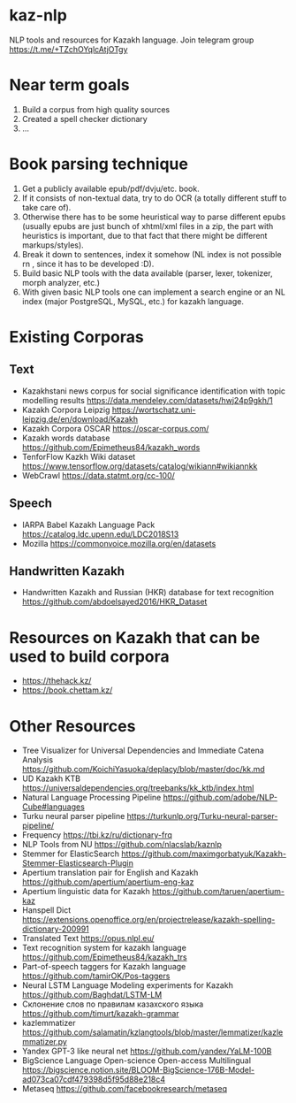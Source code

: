 # kaz-nlp
NLP tools and resources for Kazakh language.
Join telegram group https://t.me/+TZchOYqlcAtjOTgy

# Near term goals

1. Build a corpus from high quality sources
2. Created a spell checker dictionary
3. ...



# Book parsing technique

1. Get a publicly available epub/pdf/dvju/etc. book.
2. If it consists of non-textual data, try to do OCR (a totally different stuff to take care of).
3. Otherwise there has to be some heuristical way to parse different epubs (usually epubs are just bunch of xhtml/xml files in a zip, the part with heuristics is important, due to that fact that there might be different markups/styles).
4. Break it down to sentences, index it somehow (NL index is not possible rn , since it has to be developed :D).
5. Build basic NLP tools with the data available (parser, lexer, tokenizer, morph analyzer, etc.)
6. With given basic NLP tools one can implement a search engine or an NL index (major PostgreSQL, MySQL, etc.) for kazakh language.

# Existing Corporas
## Text
* Kazakhstani news corpus for social significance identification with topic modelling results https://data.mendeley.com/datasets/hwj24p9gkh/1
* Kazakh Corpora Leipzig https://wortschatz.uni-leipzig.de/en/download/Kazakh
* Kazakh Corpora OSCAR https://oscar-corpus.com/
* Kazakh words database https://github.com/Epimetheus84/kazakh_words
* TenforFlow Kazkh Wiki dataset https://www.tensorflow.org/datasets/catalog/wikiann#wikiannkk
* WebCrawl https://data.statmt.org/cc-100/

## Speech
* IARPA Babel Kazakh Language Pack https://catalog.ldc.upenn.edu/LDC2018S13
* Mozilla https://commonvoice.mozilla.org/en/datasets

## Handwritten Kazakh
* Handwritten Kazakh and Russian (HKR) database for text recognition https://github.com/abdoelsayed2016/HKR_Dataset

# Resources on Kazakh that can be used to build corpora
* https://thehack.kz/
* https://book.chettam.kz/

# Other Resources
* Tree Visualizer for Universal Dependencies and Immediate Catena Analysis https://github.com/KoichiYasuoka/deplacy/blob/master/doc/kk.md
* UD Kazakh KTB https://universaldependencies.org/treebanks/kk_ktb/index.html
* Natural Language Processing Pipeline https://github.com/adobe/NLP-Cube#languages
* Turku neural parser pipeline https://turkunlp.org/Turku-neural-parser-pipeline/
* Frequency https://tbi.kz/ru/dictionary-frq
* NLP Tools from NU https://github.com/nlacslab/kaznlp
* Stemmer for ElasticSearch https://github.com/maximgorbatyuk/Kazakh-Stemmer-Elasticsearch-Plugin
* Apertium translation pair for English and Kazakh https://github.com/apertium/apertium-eng-kaz
* Apertium linguistic data for Kazakh https://github.com/taruen/apertium-kaz
* Hanspell Dict https://extensions.openoffice.org/en/projectrelease/kazakh-spelling-dictionary-200991
* Translated Text https://opus.nlpl.eu/
* Text recognition system for kazakh language https://github.com/Epimetheus84/kazakh_trs
* Part-of-speech taggers for Kazakh language https://github.com/tamirOK/Pos-taggers
* Neural LSTM Language Modeling experiments for Kazakh https://github.com/Baghdat/LSTM-LM
* Склонение слов по правилам казахского языка https://github.com/timurt/kazakh-grammar
* kazlemmatizer https://github.com/salamatin/kzlangtools/blob/master/lemmatizer/kazlemmatizer.py
* Yandex GPT-3 like neural net https://github.com/yandex/YaLM-100B
* BigScience Language Open-science Open-access Multilingual https://bigscience.notion.site/BLOOM-BigScience-176B-Model-ad073ca07cdf479398d5f95d88e218c4
* Metaseq https://github.com/facebookresearch/metaseq
